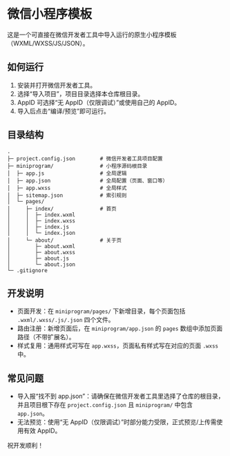 # 微信小程序模板

这是一个可直接在微信开发者工具中导入运行的原生小程序模板（WXML/WXSS/JS/JSON）。

## 如何运行
1. 安装并打开微信开发者工具。
2. 选择“导入项目”，项目目录选择本仓库根目录。
3. AppID 可选择“无 AppID（仅限调试）”或使用自己的 AppID。
4. 导入后点击“编译/预览”即可运行。

## 目录结构
```
.
├─ project.config.json        # 微信开发者工具项目配置
├─ miniprogram/               # 小程序源码根目录
│  ├─ app.js                  # 全局逻辑
│  ├─ app.json                # 全局配置（页面、窗口等）
│  ├─ app.wxss                # 全局样式
│  ├─ sitemap.json            # 索引规则
│  └─ pages/
│     ├─ index/               # 首页
│     │  ├─ index.wxml
│     │  ├─ index.wxss
│     │  ├─ index.js
│     │  └─ index.json
│     └─ about/               # 关于页
│        ├─ about.wxml
│        ├─ about.wxss
│        ├─ about.js
│        └─ about.json
└─ .gitignore
```

## 开发说明
- 页面开发：在 `miniprogram/pages/` 下新增目录，每个页面包括 `.wxml/.wxss/.js/.json` 四个文件。
- 路由注册：新增页面后，在 `miniprogram/app.json` 的 `pages` 数组中添加页面路径（不带扩展名）。
- 样式复用：通用样式可写在 `app.wxss`，页面私有样式写在对应的页面 `.wxss` 中。

## 常见问题
- 导入报“找不到 app.json”：请确保在微信开发者工具里选择了仓库的根目录，并且项目根下存在 `project.config.json` 且 `miniprogram/` 中包含 `app.json`。
- 无法预览：使用“无 AppID（仅限调试）”时部分能力受限，正式预览/上传需使用有效 AppID。

祝开发顺利！
